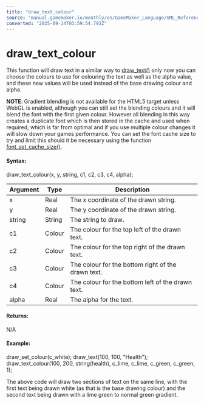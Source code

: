 ```yaml
---
title: "draw_text_colour"
source: "manual.gamemaker.io/monthly/en/GameMaker_Language/GML_Reference/Drawing/Text/draw_text_colour.htm"
converted: "2025-09-14T03:59:54.792Z"
---
```


# draw\_text\_colour

This function will draw text in a similar way to [draw\_text()](../../../../../../../GameMaker_Language/GML_Reference/Drawing/Text/draw_text.md) only now you can choose the colours to use for colouring the text as well as the alpha value, and these new values will be used instead of the base drawing colour and alpha.

**NOTE**: Gradient blending is not available for the HTML5 target unless WebGL is enabled, although you can still set the blending colours and it will blend the font with the first given colour. However all blending in this way creates a duplicate font which is then stored in the cache and used when required, which is far from optimal and if you use multiple colour changes it will slow down your games performance. You can set the font cache size to try and limit this should it be necessary using the function [font\_set\_cache\_size()](../../Asset_Management/Fonts/font_set_cache_size.md).

#### Syntax:

draw\_text\_colour(x, y, string, c1, c2, c3, c4, alpha);

| Argument | Type | Description |
| --- | --- | --- |
| x | Real | The x coordinate of the drawn string. |
| y | Real | The y coordinate of the drawn string. |
| string | String | The string to draw. |
| c1 | Colour | The colour for the top left of the drawn text. |
| c2 | Colour | The colour for the top right of the drawn text. |
| c3 | Colour | The colour for the bottom right of the drawn text. |
| c4 | Colour | The colour for the bottom left of the drawn text. |
| alpha | Real | The alpha for the text. |

#### Returns:

N/A

#### Example:

draw\_set\_colour(c\_white);
draw\_text(100, 100, "Health");
draw\_text\_colour(100, 200, string(health), c\_lime, c\_lime, c\_green, c\_green, 1);

The above code will draw two sections of text on the same line, with the first text being drawn white (as that is the base drawing colour) and the second text being drawn with a lime green to normal green gradient.